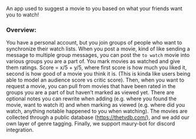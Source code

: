 An app used to suggest a movie to you based on what your friends want you to watch!

### Overview:
You have a personal account, but you join groups of people who want to synchronize their watch lists. When you post a movie, kind of like sending a message to multiple group messages, you can post the `to watch` movie into various groups you are a part of. You mark movies as watched and give them ratings. Score = x/5 + y/5, where first score is how much you liked it, second is how good of a movie you think it is. (This is kinda like users being able to model an audience score vs critic score). Then, when you want to request a movie, you can pull from movies that have been rated in the groups you are a part of but haven’t marked as viewed yet. There are optional notes you can rewrite when adding (e.g. where you found the movie, want to watch it) and when marking as viewed (e.g. where did you watch, anything notable happened to you when watching). The movies are collected through a public database (https://thetvdb.com/), and we add our own layer of genre tagging. Finally, we support maury-bot for discord integration. 
